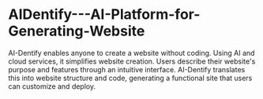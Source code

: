 # AIDentify---AI-Platform-for-Generating-Website
AI-Dentify enables anyone to create a website without coding. Using AI and cloud services, it simplifies website creation. Users describe their website's purpose and features through an intuitive interface. AI-Dentify translates this into website structure and code, generating a functional site that users can customize and deploy.
